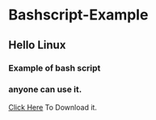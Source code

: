 # Bashscript-Example
## Hello Linux
### Example of bash script
### anyone can use it.
[Click Here](https://play.google.com/store/apps/details?id=com.termux) To Download it.
